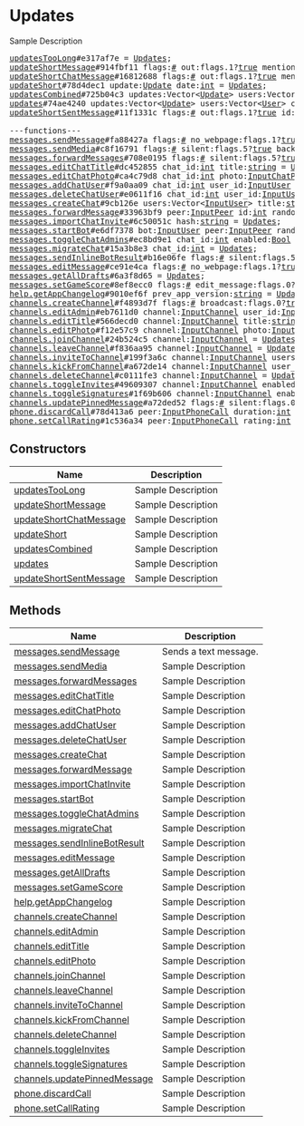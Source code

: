# Updates

Sample Description

<pre>
<a href="../constructor/updatesTooLong.md">updatesTooLong</a>#e317af7e = <a href="../type/Updates.md">Updates</a>;
<a href="../constructor/updateShortMessage.md">updateShortMessage</a>#914fbf11 flags:<a href="../type/#.md">#</a> out:flags.1?<a href="../type/true.md">true</a> mentioned:flags.4?<a href="../type/true.md">true</a> media_unread:flags.5?<a href="../type/true.md">true</a> silent:flags.13?<a href="../type/true.md">true</a> id:<a href="../type/int.md">int</a> user_id:<a href="../type/int.md">int</a> message:<a href="../type/string.md">string</a> pts:<a href="../type/int.md">int</a> pts_count:<a href="../type/int.md">int</a> date:<a href="../type/int.md">int</a> fwd_from:flags.2?<a href="../type/MessageFwdHeader.md">MessageFwdHeader</a> via_bot_id:flags.11?<a href="../type/int.md">int</a> reply_to_msg_id:flags.3?<a href="../type/int.md">int</a> entities:flags.7?Vector&lt;<a href="../type/MessageEntity.md">MessageEntity</a>&gt; = <a href="../type/Updates.md">Updates</a>;
<a href="../constructor/updateShortChatMessage.md">updateShortChatMessage</a>#16812688 flags:<a href="../type/#.md">#</a> out:flags.1?<a href="../type/true.md">true</a> mentioned:flags.4?<a href="../type/true.md">true</a> media_unread:flags.5?<a href="../type/true.md">true</a> silent:flags.13?<a href="../type/true.md">true</a> id:<a href="../type/int.md">int</a> from_id:<a href="../type/int.md">int</a> chat_id:<a href="../type/int.md">int</a> message:<a href="../type/string.md">string</a> pts:<a href="../type/int.md">int</a> pts_count:<a href="../type/int.md">int</a> date:<a href="../type/int.md">int</a> fwd_from:flags.2?<a href="../type/MessageFwdHeader.md">MessageFwdHeader</a> via_bot_id:flags.11?<a href="../type/int.md">int</a> reply_to_msg_id:flags.3?<a href="../type/int.md">int</a> entities:flags.7?Vector&lt;<a href="../type/MessageEntity.md">MessageEntity</a>&gt; = <a href="../type/Updates.md">Updates</a>;
<a href="../constructor/updateShort.md">updateShort</a>#78d4dec1 update:<a href="../type/Update.md">Update</a> date:<a href="../type/int.md">int</a> = <a href="../type/Updates.md">Updates</a>;
<a href="../constructor/updatesCombined.md">updatesCombined</a>#725b04c3 updates:Vector&lt;<a href="../type/Update.md">Update</a>&gt; users:Vector&lt;<a href="../type/User.md">User</a>&gt; chats:Vector&lt;<a href="../type/Chat.md">Chat</a>&gt; date:<a href="../type/int.md">int</a> seq_start:<a href="../type/int.md">int</a> seq:<a href="../type/int.md">int</a> = <a href="../type/Updates.md">Updates</a>;
<a href="../constructor/updates.md">updates</a>#74ae4240 updates:Vector&lt;<a href="../type/Update.md">Update</a>&gt; users:Vector&lt;<a href="../type/User.md">User</a>&gt; chats:Vector&lt;<a href="../type/Chat.md">Chat</a>&gt; date:<a href="../type/int.md">int</a> seq:<a href="../type/int.md">int</a> = <a href="../type/Updates.md">Updates</a>;
<a href="../constructor/updateShortSentMessage.md">updateShortSentMessage</a>#11f1331c flags:<a href="../type/#.md">#</a> out:flags.1?<a href="../type/true.md">true</a> id:<a href="../type/int.md">int</a> pts:<a href="../type/int.md">int</a> pts_count:<a href="../type/int.md">int</a> date:<a href="../type/int.md">int</a> media:flags.9?<a href="../type/MessageMedia.md">MessageMedia</a> entities:flags.7?Vector&lt;<a href="../type/MessageEntity.md">MessageEntity</a>&gt; = <a href="../type/Updates.md">Updates</a>;

---functions---
<a href="../method/messages.sendMessage.md">messages.sendMessage</a>#fa88427a flags:<a href="../type/#.md">#</a> no_webpage:flags.1?<a href="../type/true.md">true</a> silent:flags.5?<a href="../type/true.md">true</a> background:flags.6?<a href="../type/true.md">true</a> clear_draft:flags.7?<a href="../type/true.md">true</a> peer:<a href="../type/InputPeer.md">InputPeer</a> reply_to_msg_id:flags.0?<a href="../type/int.md">int</a> message:<a href="../type/string.md">string</a> random_id:<a href="../type/long.md">long</a> reply_markup:flags.2?<a href="../type/ReplyMarkup.md">ReplyMarkup</a> entities:flags.3?Vector&lt;<a href="../type/MessageEntity.md">MessageEntity</a>&gt; = <a href="../type/Updates.md">Updates</a>;
<a href="../method/messages.sendMedia.md">messages.sendMedia</a>#c8f16791 flags:<a href="../type/#.md">#</a> silent:flags.5?<a href="../type/true.md">true</a> background:flags.6?<a href="../type/true.md">true</a> clear_draft:flags.7?<a href="../type/true.md">true</a> peer:<a href="../type/InputPeer.md">InputPeer</a> reply_to_msg_id:flags.0?<a href="../type/int.md">int</a> media:<a href="../type/InputMedia.md">InputMedia</a> random_id:<a href="../type/long.md">long</a> reply_markup:flags.2?<a href="../type/ReplyMarkup.md">ReplyMarkup</a> = <a href="../type/Updates.md">Updates</a>;
<a href="../method/messages.forwardMessages.md">messages.forwardMessages</a>#708e0195 flags:<a href="../type/#.md">#</a> silent:flags.5?<a href="../type/true.md">true</a> background:flags.6?<a href="../type/true.md">true</a> with_my_score:flags.8?<a href="../type/true.md">true</a> from_peer:<a href="../type/InputPeer.md">InputPeer</a> id:Vector&lt;<a href="../type/int.md">int</a>&gt; random_id:Vector&lt;<a href="../type/long.md">long</a>&gt; to_peer:<a href="../type/InputPeer.md">InputPeer</a> = <a href="../type/Updates.md">Updates</a>;
<a href="../method/messages.editChatTitle.md">messages.editChatTitle</a>#dc452855 chat_id:<a href="../type/int.md">int</a> title:<a href="../type/string.md">string</a> = <a href="../type/Updates.md">Updates</a>;
<a href="../method/messages.editChatPhoto.md">messages.editChatPhoto</a>#ca4c79d8 chat_id:<a href="../type/int.md">int</a> photo:<a href="../type/InputChatPhoto.md">InputChatPhoto</a> = <a href="../type/Updates.md">Updates</a>;
<a href="../method/messages.addChatUser.md">messages.addChatUser</a>#f9a0aa09 chat_id:<a href="../type/int.md">int</a> user_id:<a href="../type/InputUser.md">InputUser</a> fwd_limit:<a href="../type/int.md">int</a> = <a href="../type/Updates.md">Updates</a>;
<a href="../method/messages.deleteChatUser.md">messages.deleteChatUser</a>#e0611f16 chat_id:<a href="../type/int.md">int</a> user_id:<a href="../type/InputUser.md">InputUser</a> = <a href="../type/Updates.md">Updates</a>;
<a href="../method/messages.createChat.md">messages.createChat</a>#9cb126e users:Vector&lt;<a href="../type/InputUser.md">InputUser</a>&gt; title:<a href="../type/string.md">string</a> = <a href="../type/Updates.md">Updates</a>;
<a href="../method/messages.forwardMessage.md">messages.forwardMessage</a>#33963bf9 peer:<a href="../type/InputPeer.md">InputPeer</a> id:<a href="../type/int.md">int</a> random_id:<a href="../type/long.md">long</a> = <a href="../type/Updates.md">Updates</a>;
<a href="../method/messages.importChatInvite.md">messages.importChatInvite</a>#6c50051c hash:<a href="../type/string.md">string</a> = <a href="../type/Updates.md">Updates</a>;
<a href="../method/messages.startBot.md">messages.startBot</a>#e6df7378 bot:<a href="../type/InputUser.md">InputUser</a> peer:<a href="../type/InputPeer.md">InputPeer</a> random_id:<a href="../type/long.md">long</a> start_param:<a href="../type/string.md">string</a> = <a href="../type/Updates.md">Updates</a>;
<a href="../method/messages.toggleChatAdmins.md">messages.toggleChatAdmins</a>#ec8bd9e1 chat_id:<a href="../type/int.md">int</a> enabled:<a href="../type/Bool.md">Bool</a> = <a href="../type/Updates.md">Updates</a>;
<a href="../method/messages.migrateChat.md">messages.migrateChat</a>#15a3b8e3 chat_id:<a href="../type/int.md">int</a> = <a href="../type/Updates.md">Updates</a>;
<a href="../method/messages.sendInlineBotResult.md">messages.sendInlineBotResult</a>#b16e06fe flags:<a href="../type/#.md">#</a> silent:flags.5?<a href="../type/true.md">true</a> background:flags.6?<a href="../type/true.md">true</a> clear_draft:flags.7?<a href="../type/true.md">true</a> peer:<a href="../type/InputPeer.md">InputPeer</a> reply_to_msg_id:flags.0?<a href="../type/int.md">int</a> random_id:<a href="../type/long.md">long</a> query_id:<a href="../type/long.md">long</a> id:<a href="../type/string.md">string</a> = <a href="../type/Updates.md">Updates</a>;
<a href="../method/messages.editMessage.md">messages.editMessage</a>#ce91e4ca flags:<a href="../type/#.md">#</a> no_webpage:flags.1?<a href="../type/true.md">true</a> peer:<a href="../type/InputPeer.md">InputPeer</a> id:<a href="../type/int.md">int</a> message:flags.11?<a href="../type/string.md">string</a> reply_markup:flags.2?<a href="../type/ReplyMarkup.md">ReplyMarkup</a> entities:flags.3?Vector&lt;<a href="../type/MessageEntity.md">MessageEntity</a>&gt; = <a href="../type/Updates.md">Updates</a>;
<a href="../method/messages.getAllDrafts.md">messages.getAllDrafts</a>#6a3f8d65 = <a href="../type/Updates.md">Updates</a>;
<a href="../method/messages.setGameScore.md">messages.setGameScore</a>#8ef8ecc0 flags:<a href="../type/#.md">#</a> edit_message:flags.0?<a href="../type/true.md">true</a> force:flags.1?<a href="../type/true.md">true</a> peer:<a href="../type/InputPeer.md">InputPeer</a> id:<a href="../type/int.md">int</a> user_id:<a href="../type/InputUser.md">InputUser</a> score:<a href="../type/int.md">int</a> = <a href="../type/Updates.md">Updates</a>;
<a href="../method/help.getAppChangelog.md">help.getAppChangelog</a>#9010ef6f prev_app_version:<a href="../type/string.md">string</a> = <a href="../type/Updates.md">Updates</a>;
<a href="../method/channels.createChannel.md">channels.createChannel</a>#f4893d7f flags:<a href="../type/#.md">#</a> broadcast:flags.0?<a href="../type/true.md">true</a> megagroup:flags.1?<a href="../type/true.md">true</a> title:<a href="../type/string.md">string</a> about:<a href="../type/string.md">string</a> = <a href="../type/Updates.md">Updates</a>;
<a href="../method/channels.editAdmin.md">channels.editAdmin</a>#eb7611d0 channel:<a href="../type/InputChannel.md">InputChannel</a> user_id:<a href="../type/InputUser.md">InputUser</a> role:<a href="../type/ChannelParticipantRole.md">ChannelParticipantRole</a> = <a href="../type/Updates.md">Updates</a>;
<a href="../method/channels.editTitle.md">channels.editTitle</a>#566decd0 channel:<a href="../type/InputChannel.md">InputChannel</a> title:<a href="../type/string.md">string</a> = <a href="../type/Updates.md">Updates</a>;
<a href="../method/channels.editPhoto.md">channels.editPhoto</a>#f12e57c9 channel:<a href="../type/InputChannel.md">InputChannel</a> photo:<a href="../type/InputChatPhoto.md">InputChatPhoto</a> = <a href="../type/Updates.md">Updates</a>;
<a href="../method/channels.joinChannel.md">channels.joinChannel</a>#24b524c5 channel:<a href="../type/InputChannel.md">InputChannel</a> = <a href="../type/Updates.md">Updates</a>;
<a href="../method/channels.leaveChannel.md">channels.leaveChannel</a>#f836aa95 channel:<a href="../type/InputChannel.md">InputChannel</a> = <a href="../type/Updates.md">Updates</a>;
<a href="../method/channels.inviteToChannel.md">channels.inviteToChannel</a>#199f3a6c channel:<a href="../type/InputChannel.md">InputChannel</a> users:Vector&lt;<a href="../type/InputUser.md">InputUser</a>&gt; = <a href="../type/Updates.md">Updates</a>;
<a href="../method/channels.kickFromChannel.md">channels.kickFromChannel</a>#a672de14 channel:<a href="../type/InputChannel.md">InputChannel</a> user_id:<a href="../type/InputUser.md">InputUser</a> kicked:<a href="../type/Bool.md">Bool</a> = <a href="../type/Updates.md">Updates</a>;
<a href="../method/channels.deleteChannel.md">channels.deleteChannel</a>#c0111fe3 channel:<a href="../type/InputChannel.md">InputChannel</a> = <a href="../type/Updates.md">Updates</a>;
<a href="../method/channels.toggleInvites.md">channels.toggleInvites</a>#49609307 channel:<a href="../type/InputChannel.md">InputChannel</a> enabled:<a href="../type/Bool.md">Bool</a> = <a href="../type/Updates.md">Updates</a>;
<a href="../method/channels.toggleSignatures.md">channels.toggleSignatures</a>#1f69b606 channel:<a href="../type/InputChannel.md">InputChannel</a> enabled:<a href="../type/Bool.md">Bool</a> = <a href="../type/Updates.md">Updates</a>;
<a href="../method/channels.updatePinnedMessage.md">channels.updatePinnedMessage</a>#a72ded52 flags:<a href="../type/#.md">#</a> silent:flags.0?<a href="../type/true.md">true</a> channel:<a href="../type/InputChannel.md">InputChannel</a> id:<a href="../type/int.md">int</a> = <a href="../type/Updates.md">Updates</a>;
<a href="../method/phone.discardCall.md">phone.discardCall</a>#78d413a6 peer:<a href="../type/InputPhoneCall.md">InputPhoneCall</a> duration:<a href="../type/int.md">int</a> reason:<a href="../type/PhoneCallDiscardReason.md">PhoneCallDiscardReason</a> connection_id:<a href="../type/long.md">long</a> = <a href="../type/Updates.md">Updates</a>;
<a href="../method/phone.setCallRating.md">phone.setCallRating</a>#1c536a34 peer:<a href="../type/InputPhoneCall.md">InputPhoneCall</a> rating:<a href="../type/int.md">int</a> comment:<a href="../type/string.md">string</a> = <a href="../type/Updates.md">Updates</a>;
</pre>

## Constructors

| Name | Description |
|------|-------------|
| [updatesTooLong](../constructor/updatesTooLong.md) | Sample Description |
| [updateShortMessage](../constructor/updateShortMessage.md) | Sample Description |
| [updateShortChatMessage](../constructor/updateShortChatMessage.md) | Sample Description |
| [updateShort](../constructor/updateShort.md) | Sample Description |
| [updatesCombined](../constructor/updatesCombined.md) | Sample Description |
| [updates](../constructor/updates.md) | Sample Description |
| [updateShortSentMessage](../constructor/updateShortSentMessage.md) | Sample Description |

## Methods

| Name | Description |
|------|-------------|
| [messages.sendMessage](../method/messages.sendMessage.md) | Sends a text message. |
| [messages.sendMedia](../method/messages.sendMedia.md) | Sample Description |
| [messages.forwardMessages](../method/messages.forwardMessages.md) | Sample Description |
| [messages.editChatTitle](../method/messages.editChatTitle.md) | Sample Description |
| [messages.editChatPhoto](../method/messages.editChatPhoto.md) | Sample Description |
| [messages.addChatUser](../method/messages.addChatUser.md) | Sample Description |
| [messages.deleteChatUser](../method/messages.deleteChatUser.md) | Sample Description |
| [messages.createChat](../method/messages.createChat.md) | Sample Description |
| [messages.forwardMessage](../method/messages.forwardMessage.md) | Sample Description |
| [messages.importChatInvite](../method/messages.importChatInvite.md) | Sample Description |
| [messages.startBot](../method/messages.startBot.md) | Sample Description |
| [messages.toggleChatAdmins](../method/messages.toggleChatAdmins.md) | Sample Description |
| [messages.migrateChat](../method/messages.migrateChat.md) | Sample Description |
| [messages.sendInlineBotResult](../method/messages.sendInlineBotResult.md) | Sample Description |
| [messages.editMessage](../method/messages.editMessage.md) | Sample Description |
| [messages.getAllDrafts](../method/messages.getAllDrafts.md) | Sample Description |
| [messages.setGameScore](../method/messages.setGameScore.md) | Sample Description |
| [help.getAppChangelog](../method/help.getAppChangelog.md) | Sample Description |
| [channels.createChannel](../method/channels.createChannel.md) | Sample Description |
| [channels.editAdmin](../method/channels.editAdmin.md) | Sample Description |
| [channels.editTitle](../method/channels.editTitle.md) | Sample Description |
| [channels.editPhoto](../method/channels.editPhoto.md) | Sample Description |
| [channels.joinChannel](../method/channels.joinChannel.md) | Sample Description |
| [channels.leaveChannel](../method/channels.leaveChannel.md) | Sample Description |
| [channels.inviteToChannel](../method/channels.inviteToChannel.md) | Sample Description |
| [channels.kickFromChannel](../method/channels.kickFromChannel.md) | Sample Description |
| [channels.deleteChannel](../method/channels.deleteChannel.md) | Sample Description |
| [channels.toggleInvites](../method/channels.toggleInvites.md) | Sample Description |
| [channels.toggleSignatures](../method/channels.toggleSignatures.md) | Sample Description |
| [channels.updatePinnedMessage](../method/channels.updatePinnedMessage.md) | Sample Description |
| [phone.discardCall](../method/phone.discardCall.md) | Sample Description |
| [phone.setCallRating](../method/phone.setCallRating.md) | Sample Description |
